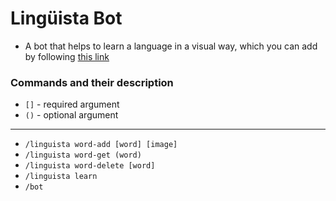 # Lingüista Bot
- A bot that helps to learn a language in a visual way, which you can add by following [this link](https://discord.com/api/oauth2/authorize?client_id=1125941434248347758&permissions=8&scope=bot%20applications.commands)
### Commands and their description
- `[]` - required argument
- `()` - optional argument
****
- `/linguista word-add [word] [image]`
- `/linguista word-get (word)`
- `/linguista word-delete [word]`
- `/linguista learn`
- `/bot`